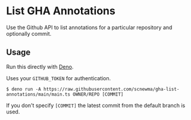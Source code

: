 # List GHA Annotations

Use the Github API to list annotations for a particular repository and optionally commit.

## Usage

Run this directly with [Deno](https://deno.land/).

Uses your `GITHUB_TOKEN` for authentication.

```
$ deno run -A https://raw.githubusercontent.com/scnewma/gha-list-annotations/main/main.ts OWNER/REPO [COMMIT]
```

If you don't specify `[COMMIT]` the latest commit from the default branch is used.
